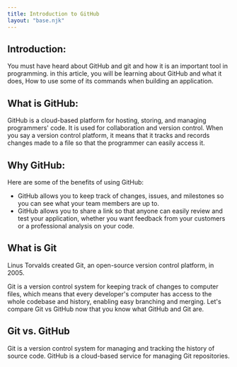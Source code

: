 ```yaml
---
title: Introduction to GitHub
layout: "base.njk"
---
```

## Introduction:

You must have heard about GitHub and git and how it is an important tool in programming. in this article, you will be learning about GitHub and what it does, How to use some of its commands when building an application.

## What is GitHub:

GitHub is a cloud-based platform for hosting, storing, and managing programmers' code. It is used for collaboration and version control. When you say a version control platform, it means that it tracks and records changes made to a file so that the programmer can easily access it.

## Why GitHub:
Here are some of the benefits of using GitHub:
- GitHub allows you to keep track of changes, issues, and milestones so you can see what your team members are up to.
-  GitHub allows you to share a link so that anyone can easily review and test your application, whether you want feedback from your customers or a professional analysis on your code.

## What is Git

Linus Torvalds created Git, an open-source version control platform, in 2005.

Git is a version control system for keeping track of changes to computer files, which means that every developer's computer has access to the whole codebase and history, enabling easy branching and merging. Let's compare Git vs GitHub now that you know what GitHub and Git are.

## Git vs. GitHub

Git is a version control system for managing and tracking the history of source code. GitHub is a cloud-based service for managing Git repositories.